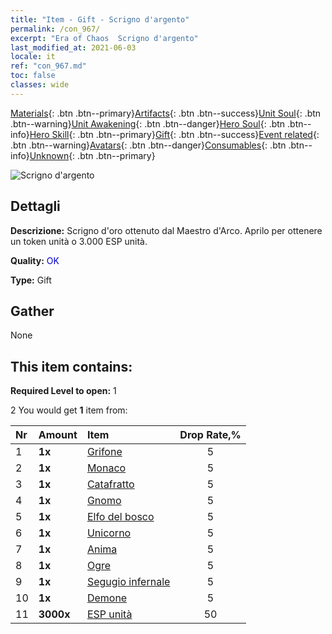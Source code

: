 ```yaml
---
title: "Item - Gift - Scrigno d'argento"
permalink: /con_967/
excerpt: "Era of Chaos  Scrigno d'argento"
last_modified_at: 2021-06-03
locale: it
ref: "con_967.md"
toc: false
classes: wide
---
```

 [Materials](/ItemsIT/){: .btn .btn--primary}[Artifacts](/ItemsIT/Artifacts/){: .btn .btn--success}[Unit Soul](/ItemsIT/UnitSoul/){: .btn .btn--warning}[Unit Awakening](/ItemsIT/UnitAwakening/){: .btn .btn--danger}[Hero Soul](/ItemsIT/HeroSoul/){: .btn .btn--info}[Hero Skill](/ItemsIT/HeroSkill/){: .btn .btn--primary}[Gift](/ItemsIT/Gift/){: .btn .btn--success}[Event related](/ItemsIT/Events/){: .btn .btn--warning}[Avatars](/ItemsIT/Avatars/){: .btn .btn--danger}[Consumables](/ItemsIT/Consumables/){: .btn .btn--info}[Unknown](/ItemsIT/Unknown/){: .btn .btn--primary}

 ![Scrigno d'argento](/images/t/i_50002.png)

## Dettagli
 **Descrizione:** Scrigno d'oro ottenuto dal Maestro d'Arco. Aprilo per ottenere un token unità o 3.000 ESP unità.

 **Quality:** <span style="color: #0000CD">OK</span>

 **Type:** Gift

## Gather

  None

## This item contains:

 **Required Level to open:** 1

 2 You would get **1** item  from:

  | Nr | Amount |     Item    | Drop Rate,% |
  |:---|:-------|:------------|:---------:|
  | 1 |  **1x** | [Grifone](/ItemsIT/unt_192/) | 5 | 
  | 2 |  **1x** | [Monaco](/ItemsIT/unt_194/) | 5 | 
  | 3 |  **1x** | [Catafratto](/ItemsIT/unt_195/) | 5 | 
  | 4 |  **1x** | [Gnomo](/ItemsIT/unt_200/) | 5 | 
  | 5 |  **1x** | [Elfo del bosco](/ItemsIT/unt_201/) | 5 | 
  | 6 |  **1x** | [Unicorno](/ItemsIT/unt_204/) | 5 | 
  | 7 |  **1x** | [Anima](/ItemsIT/unt_210/) | 5 | 
  | 8 |  **1x** | [Ogre](/ItemsIT/unt_220/) | 5 | 
  | 9 |  **1x** | [Segugio infernale](/ItemsIT/unt_228/) | 5 | 
  | 10 |  **1x** | [Demone](/ItemsIT/unt_229/) | 5 | 
  | 11 |  **3000x** | [ESP unità](/ItemsIT/con_902/) | 50 | 
